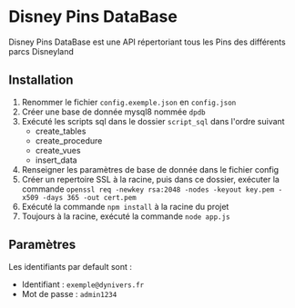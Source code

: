# Disney Pins DataBase

Disney Pins DataBase est une API répertoriant tous les Pins des différents parcs Disneyland

## Installation
1) Renommer le fichier `config.exemple.json` en `config.json`
2) Créer une base de donnée mysql8 nommée `dpdb`
3) Exécuté les scripts sql dans le dossier `script_sql` dans l'ordre suivant
    - create_tables
    - create_procedure
    - create_vues
    - insert_data
4) Renseigner les paramètres de base de donnée dans le fichier config
5) Créer un repertoire SSL à la racine, puis dans ce dossier, exécuter la commande `openssl req -newkey rsa:2048 -nodes -keyout key.pem -x509 -days 365 -out cert.pem`
6) Exécuté la commande `npm install` à la racine du projet
7) Toujours à la racine, exécuté la commande `node app.js`

## Paramètres
Les identifiants par default sont :
 - Identifiant : `exemple@dynivers.fr`
 - Mot de passe : `admin1234`
